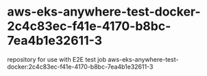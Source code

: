 # aws-eks-anywhere-test-docker-2c4c83ec-f41e-4170-b8bc-7ea4b1e32611-3
repository for use with E2E test job aws-eks-anywhere-test-docker:2c4c83ec-f41e-4170-b8bc-7ea4b1e32611-3
